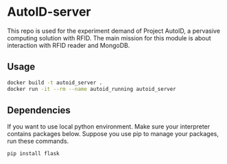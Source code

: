 # AutoID-server
This repo is used for the experiment demand of Project AutoID, a pervasive computing solution with RFID. The main mission for this module is about interaction with RFID reader and MongoDB.

## Usage
```bash
docker build -t autoid_server .
docker run -it --rm --name autoid_running autoid_server 
```

## Dependencies
If you want to use local python environment. Make sure your interpreter contains packages below.
Suppose you use pip to manage your packages, run these commands.
```bash
pip install flask
```